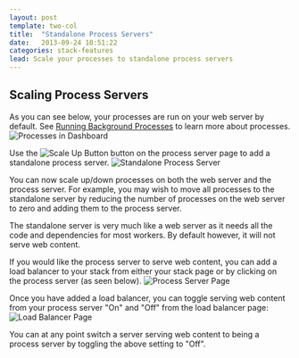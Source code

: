 ```yaml
---
layout: post
template: two-col
title:  "Standalone Process Servers"
date:   2013-09-24 10:51:22
categories: stack-features
lead: Scale your processes to standalone process servers
---
```



## Scaling Process Servers
As you can see below, your processes are run on your web server by default. See [Running Background Processes](/stack-features/proc-files.html) to learn more about processes.
![Processes in Dashboard](http://cdn.cloud66.com.s3.amazonaws.com/images/help/processes_page.png)

Use the ![Scale Up Button](http://cdn.cloud66.com.s3.amazonaws.com/images/help/scale_up_button.png) button on the process server page to add a standalone process server.
![Standalone Process Server](http://cdn.cloud66.com.s3.amazonaws.com/images/help/standalone_process_server.png)

You can now scale up/down processes on both the web server and the process server. For example, you may wish to move all processes to the standalone server by reducing the number of processes on the web server to zero and adding them to the process server.

The standalone server is very much like a web server as it needs all the code and dependencies for most workers. By default however, it will not serve web content.

If you would like the process server to serve web content, you can add a load balancer to your stack from either your stack page or by clicking on the process server (as seen below).
![Process Server Page](http://cdn.cloud66.com.s3.amazonaws.com/images/help/process_server_page.png)

Once you have added a load balancer, you can toggle serving web content from your process server "On" and "Off" from the load balancer page:
![Load Balancer Page](http://cdn.cloud66.com.s3.amazonaws.com/images/help/load_balancer_page.png)

You can at any point switch a server serving web content to being a process server by toggling the above setting to "Off".




